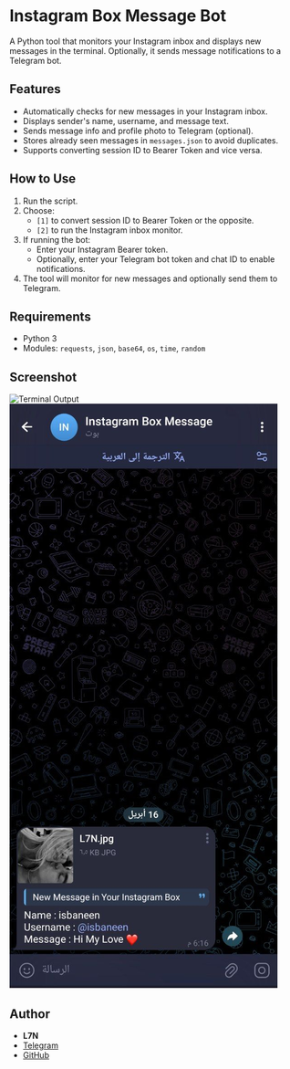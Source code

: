 
# Instagram Box Message Bot

A Python tool that monitors your Instagram inbox and displays new messages in the terminal. Optionally, it sends message notifications to a Telegram bot.

## Features
- Automatically checks for new messages in your Instagram inbox.
- Displays sender's name, username, and message text.
- Sends message info and profile photo to Telegram (optional).
- Stores already seen messages in `messages.json` to avoid duplicates.
- Supports converting session ID to Bearer Token and vice versa.

## How to Use
1. Run the script.
2. Choose:
   - `[1]` to convert session ID to Bearer Token or the opposite.
   - `[2]` to run the Instagram inbox monitor.
3. If running the bot:
   - Enter your Instagram Bearer token.
   - Optionally, enter your Telegram bot token and chat ID to enable notifications.
4. The tool will monitor for new messages and optionally send them to Telegram.

## Requirements
- Python 3
- Modules: `requests`, `json`, `base64`, `os`, `time`, `random`

## Screenshot
![Terminal Output](screenshot_terminal.jpg)
![Telegram Notification](IMG_20250416_182249_191.jpg)

## Author
- **L7N**
- [Telegram](https://t.me/PyL7N)
- [GitHub](https://github.com/is-L7N)
